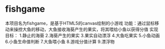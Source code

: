 # fishgame
本项目名为fishgame，是基于HTML5的canvas绘制的小游戏
功能：通过鼠标移动来操控大鱼的移动，大鱼接收海葵产生的果实，将其喂给小鱼以获得分值
实现目标：
1.静止的海葵
2.海葵产生的果实
3.果实自动漂浮
4.大鱼吃果实
5.小鱼动画
6.小鱼生命值判断
7.大鱼喂小鱼
8.游戏分值计算
9.漂浮物
